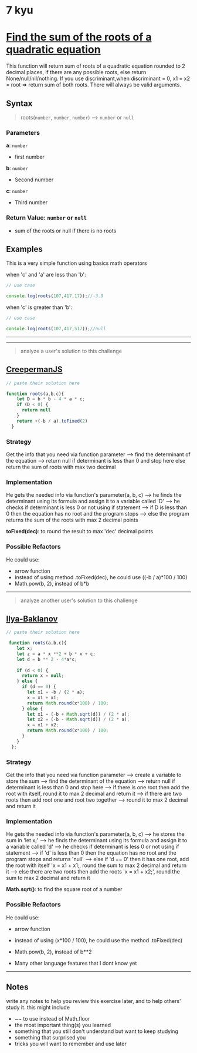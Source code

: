 # 7 kyu

# [Find the sum of the roots of a quadratic equation](https://www.codewars.com/kata/57d448c6ba30875437000138)

This function will return sum of roots of a quadratic equation rounded to 2 decimal places, if there are any possible roots, else return None/null/nil/nothing. If you use discriminant,when discriminant = 0, x1 = x2 = root => return sum of both roots. There will always be valid arguments.

## Syntax

> roots(`number`, `number`, `number`) --> `number` or `null`

### Parameters

**a**: `number`

- first number

**b**: `number`

- Second number

**c**: `number`

- Third number

### Return Value: `number` or `null`

- sum of the roots or null if there is no roots

## Examples

This is a very simple function using basics math operators

when 'c' and 'a' are less than 'b':

```js
// use case

console.log(roots(107,417,17));//-3.9

```

when 'c' is greater than 'b':

```js
// use case

console.log(roots(107,417,517));//null

```

---
---

> analyze a user's solution to this challenge

## [CreepermanJS](https://www.codewars.com/users/CreepermanJS)

```js
// paste their solution here

function roots(a,b,c){
    let D = b * b - 4 * a * c;
    if (D < 0) {
      return null
    }
    return +(-b / a).toFixed(2)
  }

```

### Strategy

Get the info that you need via function parameter --> find the determinant of the equation --> return null if determinant is less than 0 and stop here else return the sum of roots with max two decimal

### Implementation

He gets the needed info via function's parameter(a, b, c) --> he finds the determinant using its formula and assign it to a variable called 'D' --> he checks if determinant is less 0 or not using if statement --> if D is less than 0 then the equation has no root and the program stops --> else the program returns the sum of the roots with max 2 decimal points

**toFixed(dec)**: to round the result to max 'dec' decimal points

### Possible Refactors

He could use:

- arrow function
- instead of using method .toFixed(dec), he could use ((-b / a)*100 / 100)
- Math.pow(b, 2), instead of b*b

---

> analyze another user's solution to this challenge

## [Ilya-Baklanov](https://www.codewars.com/users/Ilya-Baklanov)

```js
// paste their solution here

 function roots(a,b,c){
    let x;
    let z = a * x **2 + b * x + c;
    let d = b ** 2 - 4*a*c;
    
    if (d < 0) {
      return x = null;
    } else {
      if (d == 0) {
        let x1 = -b / (2 * a);
        x = x1 + x1;
        return Math.round(x*100) / 100; 
      } else {
        let x1 = (-b + Math.sqrt(d)) / (2 * a);
        let x2 = (-b - Math.sqrt(d)) / (2 * a); 
        x = x1 + x2;
        return Math.round(x*100) / 100;
      }
    }
  };

```

### Strategy

Get the info that you need via function parameter --> create a variable to store the sum --> find the determinant of the equation --> return null if determinant is less than 0 and stop here --> if there is one root then add the root with itself, round it to max 2 decimal and return it --> if there are two roots then add root one and root two together --> round it to max 2 decimal and return it


### Implementation

He gets the needed info via function's parameter(a, b, c) --> he stores the sum in 'let x;' --> he finds the determinant using its formula and assign it to a variable called 'd' --> he checks if determinant is less 0 or not using if statement --> if 'd' is less than 0 then the equation has no root and the program stops and returns 'null' --> else if 'd == 0' then it has one root, add the root with itself 'x = x1 + x1;, round the sum to max 2 decimal and return it --> else there are two roots then add the roots 'x = x1 + x2;', round the sum to max 2 decimal and return it

**Math.sqrt()**: to find the square root of a number

### Possible Refactors

He could use:

- arrow function
- instead of using (x*100 / 100), he could use the method .toFixed(dec)
- Math.pow(b, 2), instead of b**2

- Many other language features that I dont know yet


---

## Notes

write any notes to help you review this exercise later, and to help others' study it. this might include

- ~~ to use instead of Math.floor
- the most important thing(s) you learned
- something that you still don't understand but want to keep studying
- something that surprised you
- tricks you will want to remember and use later
